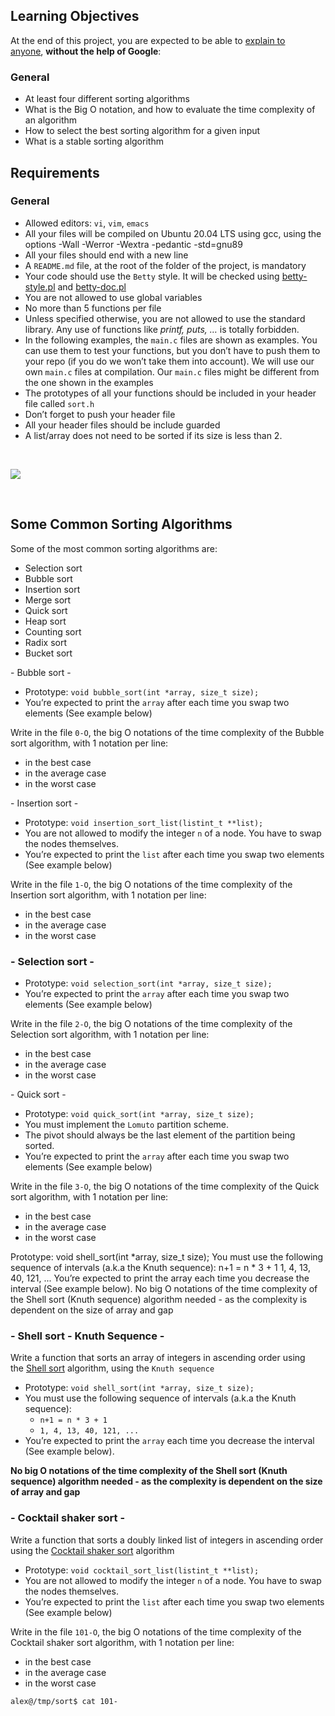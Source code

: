 <h2>Learning Objectives</h2>
<p>At the end of this project, you are expected to be able to&nbsp;<a href="https://intranet.hbtn.io/rltoken/NwGzC3ck-xCcOmVIIbZn9Q" target="_blank" title="explain to anyone">explain to anyone</a>,&nbsp;<strong>without the help of Google</strong>:</p>
<h3>General</h3>
<ul>
    <li>At least four different sorting algorithms</li>
    <li>What is the Big O notation, and how to evaluate the time complexity of an algorithm</li>
    <li>How to select the best sorting algorithm for a given input</li>
    <li>What is a stable sorting algorithm</li>
</ul>
<h2>Requirements</h2>
<h3>General</h3>
<ul>
    <li>Allowed editors:&nbsp;<code>vi</code>,&nbsp;<code>vim</code>,&nbsp;<code>emacs</code></li>
    <li>All your files will be compiled on Ubuntu 20.04 LTS using gcc, using the options -Wall -Werror -Wextra -pedantic -std=gnu89</li>
    <li>All your files should end with a new line</li>
    <li>A&nbsp;<code>README.md</code> file, at the root of the folder of the project, is mandatory</li>
    <li>Your code should use the&nbsp;<code>Betty</code> style. It will be checked using&nbsp;<a href="https://github.com/holbertonschool/Betty/blob/master/betty-style.pl" target="_blank" title="betty-style.pl">betty-style.pl</a> and&nbsp;<a href="https://github.com/holbertonschool/Betty/blob/master/betty-doc.pl" target="_blank" title="betty-doc.pl">betty-doc.pl</a></li>
    <li>You are not allowed to use global variables</li>
    <li>No more than 5 functions per file</li>
    <li>Unless specified otherwise, you are not allowed to use the standard library. Any use of functions like&nbsp;<em>printf, puts, &hellip;</em> is totally forbidden.</li>
    <li>In the following examples, the&nbsp;<code>main.c</code> files are shown as examples. You can use them to test your functions, but you don&rsquo;t have to push them to your repo (if you do we won&rsquo;t take them into account). We will use our own&nbsp;<code>main.c</code> files at compilation. Our&nbsp;<code>main.c</code> files might be different from the one shown in the examples</li>
    <li>The prototypes of all your functions should be included in your header file called&nbsp;<code>sort.h</code></li>
    <li>Don&rsquo;t forget to push your header file</li>
    <li>All your header files should be include guarded</li>
    <li>A list/array does not need to be sorted if its size is less than 2.</li>
</ul>

<p><br></p>
<p><img src="https://res.cloudinary.com/practicaldev/image/fetch/s--Or0wtXdq--/c_imagga_scale,f_auto,fl_progressive,h_500,q_auto,w_1000/https://dev-to-uploads.s3.amazonaws.com/i/nicz3zbgcue7sjw6hrfo.jpg"><br></p>
<p><br></p>
<h2>Some Common Sorting Algorithms</h2>
<p>Some of the most common sorting algorithms are:</p>
<ul>
    <li>Selection sort</li>
    <li>Bubble sort</li>
    <li>Insertion sort</li>
    <li>Merge sort</li>
    <li>Quick sort</li>
    <li>Heap sort</li>
    <li>Counting sort</li>
    <li>Radix sort</li>
    <li>Bucket sort</li>
</ul>
<p> - Bubble sort - </p>
<ul>
    <li>Prototype:&nbsp;<code>void bubble_sort(int *array, size_t size);</code></li>
    <li>You&rsquo;re expected to print the&nbsp;<code>array</code> after each time you swap two elements (See example below)</li>
</ul>
<p>Write in the file&nbsp;<code>0-O</code>, the big O notations of the time complexity of the Bubble sort algorithm, with 1 notation per line:</p>
<ul>
    <li>in the best case</li>
    <li>in the average case</li>
    <li>in the worst case</li>
</ul>
<p>- Insertion sort -</p>
<ul>
    <li>Prototype:&nbsp;<code>void insertion_sort_list(listint_t **list);</code></li>
    <li>You are not allowed to modify the integer&nbsp;<code>n</code> of a node. You have to swap the nodes themselves.</li>
    <li>You&rsquo;re expected to print the&nbsp;<code>list</code> after each time you swap two elements (See example below)</li>
</ul>
<p>Write in the file&nbsp;<code>1-O</code>, the big O notations of the time complexity of the Insertion sort algorithm, with 1 notation per line:</p>
<ul>
    <li>in the best case</li>
    <li>in the average case</li>
    <li>in the worst case</li>
</ul>
<h3>- Selection sort -</h3>
<ul>
    <li>Prototype:&nbsp;<code>void selection_sort(int *array, size_t size);</code></li>
    <li>You&rsquo;re expected to print the&nbsp;<code>array</code> after each time you swap two elements (See example below)</li>
</ul>
<p>Write in the file&nbsp;<code>2-O</code>, the big O notations of the time complexity of the Selection sort algorithm, with 1 notation per line:</p>
<ul>
    <li>in the best case</li>
    <li>in the average case</li>
    <li>in the worst case</li>
</ul>
<p>- Quick sort -</p>
<ul>
    <li>Prototype:&nbsp;<code>void quick_sort(int *array, size_t size);</code></li>
    <li>You must implement the&nbsp;<code>Lomuto</code> partition scheme.</li>
    <li>The pivot should always be the last element of the partition being sorted.</li>
    <li>You&rsquo;re expected to print the&nbsp;<code>array</code> after each time you swap two elements (See example below)</li>
</ul>
<p>Write in the file&nbsp;<code>3-O</code>, the big O notations of the time complexity of the Quick sort algorithm, with 1 notation per line:</p>
<ul>
    <li>in the best case</li>
    <li>in the average case</li>
    <li>in the worst case</li>
</ul>
Prototype: void shell_sort(int *array, size_t size);
You must use the following sequence of intervals (a.k.a the Knuth sequence):
n+1 = n * 3 + 1
1, 4, 13, 40, 121, ...
You’re expected to print the array each time you decrease the interval (See example below).
No big O notations of the time complexity of the Shell sort (Knuth sequence) algorithm needed - as the complexity is dependent on the size of array and gap
<h3>- Shell sort - Knuth Sequence -&nbsp;</h3>
<p>Write a function that sorts an array of integers in ascending order using the&nbsp;<a href="https://intranet.hbtn.io/rltoken/n1R5L9_ySu3ZE7JqIqIM0Q" target="_blank" title="Shell sort">Shell sort</a> algorithm, using the&nbsp;<code>Knuth sequence</code></p>
<ul>
    <li>Prototype:&nbsp;<code>void shell_sort(int *array, size_t size);</code></li>
    <li>You must use the following sequence of intervals (a.k.a the Knuth sequence):<ul>
            <li><code>n+1 = n * 3 + 1</code></li>
            <li><code>1, 4, 13, 40, 121, ...</code></li>
        </ul>
    </li>
    <li>You&rsquo;re expected to print the&nbsp;<code>array</code> each time you decrease the interval (See example below).</li>
</ul>
<p><strong>No big O notations of the time complexity of the Shell sort (Knuth sequence) algorithm needed - as the complexity is dependent on the size of array and gap</strong></p>
<h3>- Cocktail shaker sort -</h3>
<p>Write a function that sorts a doubly linked list of integers in ascending order using the&nbsp;<a href="https://intranet.hbtn.io/rltoken/zzJDEeipdoUtJ4dnoKPJeQ" target="_blank" title="Cocktail shaker sort">Cocktail shaker sort</a> algorithm</p>
<ul>
    <li>Prototype:&nbsp;<code>void cocktail_sort_list(listint_t **list);</code></li>
    <li>You are not allowed to modify the integer&nbsp;<code>n</code> of a node. You have to swap the nodes themselves.</li>
    <li>You&rsquo;re expected to print the&nbsp;<code>list</code> after each time you swap two elements (See example below)</li>
</ul>
<p>Write in the file&nbsp;<code>101-O</code>, the big O notations of the time complexity of the Cocktail shaker sort algorithm, with 1 notation per line:</p>
<ul>
    <li>in the best case</li>
    <li>in the average case</li>
    <li>in the worst case</li>
</ul>
<pre><code>alex@/tmp/sort$ cat 101-</code></pre>
<p><br></p>
